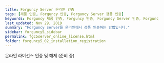 ```yaml
---
title: Forguncy Server 온라인 인증
tags: [제품 인증, Forguncy 인증, Forguncy Server 정품 인증]
keywords: Forguncy 제품 인증, Forguncy 인증, Forguncy Server 인증, Forguncy 정품, Forguncy 정품 인증, Forguncy Server 정품, Forguncy Server 정품 인증
last_updated: Nov 29, 2019
summary: "Forguncy Server를 온라인에서 정품 인증하는 방법입니다."
sidebar: forguncy5_sidebar
permalink: fgc5server_online_license.html
folder: forguncy5_02_installation_registration
---
```


온라인 라이선스 인증 및 해제 (준비 중)
